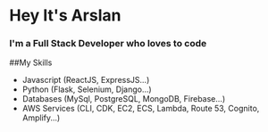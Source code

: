 # Hey It's Arslan

### I'm a Full Stack Developer who loves to code

##My Skills

- Javascript (ReactJS, ExpressJS...)
- Python (Flask, Selenium, Django...)
- Databases (MySql, PostgreSQL, MongoDB, Firebase...)
- AWS Services (CLI, CDK, EC2, ECS, Lambda, Route 53, Cognito, Amplify...)